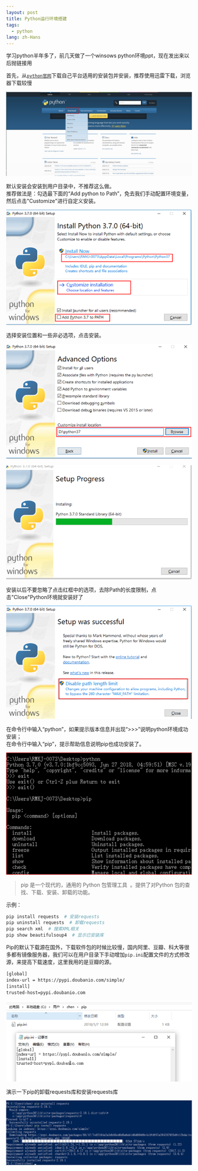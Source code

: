 ```yaml
---
layout: post
title: Python运行环境搭建
tags:
  - python
lang: zh-Hans
---
```


学习python半年多了，前几天做了一个winsows  python环境ppt，现在发出来以后抛链接用

<!--more-->

首先，从[`python官网`](www.python.org)下载自己平台适用的安装包并安装，推荐使用迅雷下载，浏览器下载较慢

![](https://raw.githubusercontent.com/chen866/chen866.github.io/master/assets/images/2018-07-17-01.png)

默认安装会安装到用户目录中，不推荐这么做。  
推荐做法是：勾选最下面的“Add python to Path”，免去我们手动配置环境变量，然后点击"Customize"进行自定义安装。

![](https://raw.githubusercontent.com/chen866/chen866.github.io/master/assets/images/2018-07-17-02.png)

选择安装位置和一些非必选项，点击安装。

![](https://raw.githubusercontent.com/chen866/chen866.github.io/master/assets/images/2018-07-17-03.png)

![](https://raw.githubusercontent.com/chen866/chen866.github.io/master/assets/images/2018-07-17-04.png)

安装以后不要忽略了点击红框中的选项，去除Path的长度限制，点击"Close"Python环境就安装好了

![](https://raw.githubusercontent.com/chen866/chen866.github.io/master/assets/images/2018-07-17-05.png)

在命令行中输入“python”，如果提示版本信息并出现“>>>”说明python环境成功安装；  
在命令行中输入“pip”，提示帮助信息说明pip也成功安装了。

![](https://raw.githubusercontent.com/chen866/chen866.github.io/master/assets/images/2018-07-17-06.png)

> pip 是一个现代的，通用的 Python 包管理工具  。提供了对Python 包的查找、下载、安装、卸载的功能。

示例：  
```python
pip install requests  # 安装requests
pip uninstall requests  # 卸载requests
pip search xml  # 搜索XML相关
pip show beautifulsoup4  # 显示已安装库
```

Pip的默认下载源在国外，下载软件包的时候比较慢，国内阿里、豆瓣、科大等很多都有镜像服务器，我们可以在用户目录下手动增加`pip.ini`配置文件的方式修改源，来提高下载速度，这里我用的是豆瓣的源。

```xml
[global]
index-url = https://pypi.doubanio.com/simple/
[install]
trusted-host=pypi.doubanio.com
```

![](https://raw.githubusercontent.com/chen866/chen866.github.io/master/assets/images/2018-07-17-07.png)

演示一下pip的卸载requests库和安装requests库

![](https://raw.githubusercontent.com/chen866/chen866.github.io/master/assets/images/2018-07-17-08.png)
